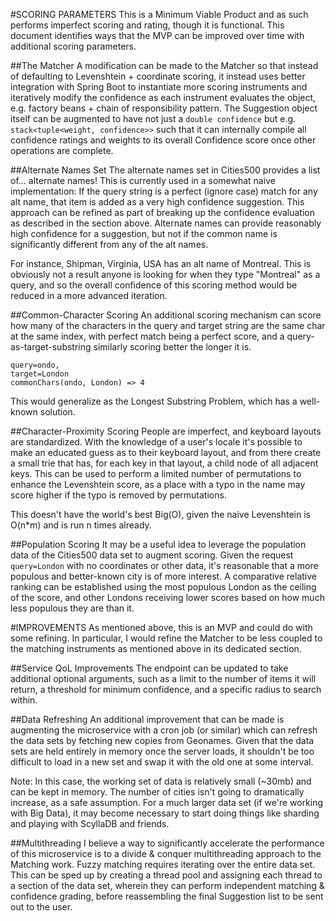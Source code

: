 #SCORING PARAMETERS
This is a Minimum Viable Product and as such performs imperfect scoring and rating, though it is functional. This
document identifies ways that the MVP can be improved over time with additional scoring parameters.

##The Matcher
A modification can be made to the Matcher so that instead of defaulting to Levenshtein + coordinate scoring, it instead
uses better integration with Spring Boot to instantiate more scoring instruments and iteratively modify the confidence
as each instrument evaluates the object, e.g. factory beans + chain of responsibility pattern. The Suggestion object
itself can be augmented to have not just a `double confidence` but e.g. `stack<tuple<weight, confidence>>` such that 
it can internally compile all confidence ratings and weights to its overall Confidence score once other operations
are complete.

##Alternate Names Set
The alternate names set in Cities500 provides a list of... alternate names! This is currently used in a somewhat
naive implementation: If the query string is a perfect (ignore case) match for any alt name, that item is added as
a very high confidence suggestion. This approach can be refined as part of breaking up the confidence evaluation
as described in the section above. Alternate names can provide reasonably high confidence for a suggestion,
but not if the common name is significantly different from any of the alt names.

For instance, Shipman, Virginia, USA has an alt name of Montreal. This is obviously not a result anyone is looking
for when they type "Montreal" as a query, and so the overall confidence of this scoring method would be reduced in
a more advanced iteration.

##Common-Character Scoring
An additional scoring mechanism can score how many of the characters in the query and target string are the same char
at the same index, with perfect match being a perfect score, and a query-as-target-substring similarly scoring better
the longer it is.
```
query=ondo, 
target=London
commonChars(ondo, London) => 4
```
This would generalize as the Longest Substring Problem, which has a well-known solution.

##Character-Proximity Scoring
People are imperfect, and keyboard layouts are standardized. With the knowledge of a user's locale it's possible
to make an educated guess as to their keyboard layout, and from there create a small trie that has, for each key
in that layout, a child node of all adjacent keys. This can be used to perform a limited number of permutations
to enhance the Levenshtein score, as a place with a typo in the name may score higher if the typo is removed by
permutations.

This doesn't have the world's best Big(O), given the naive Levenshtein is O(n*m) and is run n times already.

##Population Scoring
It may be a useful idea to leverage the population data of the Cities500 data set to augment scoring. Given the request
`query=London` with no coordinates or other data, it's reasonable that a more populous and better-known city is of
more interest. A comparative relative ranking can be established using the most populous London as the ceiling of the
score, and other Londons receiving lower scores based on how much less populous they are than it.

#IMPROVEMENTS
As mentioned above, this is an MVP and could do with some refining. In particular, I would refine the Matcher to be
less coupled to the matching instruments as mentioned above in its dedicated section.

##Service QoL Improvements
The endpoint can be updated to take additional optional arguments, such as a limit to the number of items it will
return, a threshold for minimum confidence, and a specific radius to search within.

##Data Refreshing
An additional improvement that can be made is augmenting the microservice with a cron job (or similar) which can refresh
the data sets by fetching new copies from Geonames. Given that the data sets are held entirely in memory once the
server loads, it shouldn't be too difficult to load in a new set and swap it with the old one at some interval.

Note: In this case, the working set of data is relatively small (~30mb) and can be kept in memory. The number of cities
isn't going to dramatically increase, as a safe assumption. For a much larger data set (if we're working with Big Data),
it may become necessary to start doing things like sharding and playing with ScyllaDB and friends.

##Multithreading
I believe a way to significantly accelerate the performance of this microservice is to a divide & conquer 
multithreading approach to the Matching work. Fuzzy matching requires iterating over the entire data set. 
This can be sped up by creating a thread pool and assigning each thread to a section of the data set, wherein
they can perform independent matching & confidence grading, before reassembling the final Suggestion list to be sent
out to the user.
